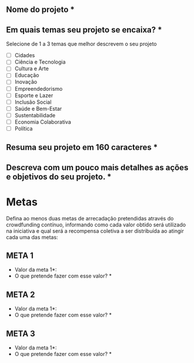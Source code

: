 

## Nome do projeto *


## Em quais temas seu projeto se encaixa? * 
Selecione de 1 a 3 temas que melhor descrevem o seu projeto

- [ ] Cidades
- [ ] Ciência e Tecnologia
- [ ] Cultura e Arte
- [ ] Educação
- [ ] Inovação
- [ ] Empreendedorismo
- [ ] Esporte e Lazer
- [ ] Inclusão Social
- [ ] Saúde e Bem-Estar
- [ ] Sustentabilidade
- [ ] Economia Colaborativa
- [ ] Política

## Resuma seu projeto em 160 caracteres *


## Descreva com um pouco mais detalhes as ações e objetivos do seu projeto. *

# Metas
Defina ao menos duas metas de arrecadação pretendidas através do crowdfunding contínuo, informando como cada valor obtido será utilizado na iniciativa e qual será a recompensa coletiva a ser distribuída ao atingir cada uma das metas:

## META 1
- Valor da meta 1*: 
- O que pretende fazer com esse valor? *

## META 2
- Valor da meta 1*: 
- O que pretende fazer com esse valor? *

## META 3
- Valor da meta 1*: 
- O que pretende fazer com esse valor? *

